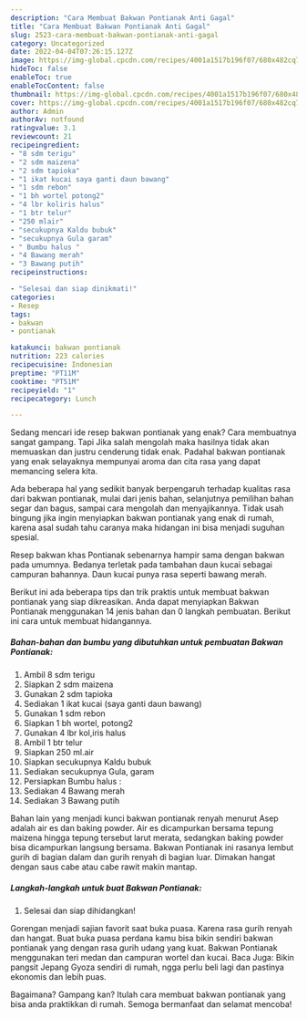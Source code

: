 ```yaml
---
description: "Cara Membuat Bakwan Pontianak Anti Gagal"
title: "Cara Membuat Bakwan Pontianak Anti Gagal"
slug: 2523-cara-membuat-bakwan-pontianak-anti-gagal
category: Uncategorized
date: 2022-04-04T07:26:15.127Z
image: https://img-global.cpcdn.com/recipes/4001a1517b196f07/680x482cq70/bakwan-pontianak-foto-resep-utama.jpg
hideToc: false
enableToc: true
enableTocContent: false
thumbnail: https://img-global.cpcdn.com/recipes/4001a1517b196f07/680x482cq70/bakwan-pontianak-foto-resep-utama.jpg
cover: https://img-global.cpcdn.com/recipes/4001a1517b196f07/680x482cq70/bakwan-pontianak-foto-resep-utama.jpg
author: Admin
authorAv: notfound
ratingvalue: 3.1
reviewcount: 21
recipeingredient:
- "8 sdm terigu"
- "2 sdm maizena"
- "2 sdm tapioka"
- "1 ikat kucai saya ganti daun bawang"
- "1 sdm rebon"
- "1 bh wortel potong2"
- "4 lbr koliris halus"
- "1 btr telur"
- "250 mlair"
- "secukupnya Kaldu bubuk"
- "secukupnya Gula garam"
- " Bumbu halus "
- "4 Bawang merah"
- "3 Bawang putih"
recipeinstructions:

- "Selesai dan siap dinikmati!"
categories:
- Resep
tags:
- bakwan
- pontianak

katakunci: bakwan pontianak 
nutrition: 223 calories
recipecuisine: Indonesian
preptime: "PT11M"
cooktime: "PT51M"
recipeyield: "1"
recipecategory: Lunch

---
```



Sedang mencari ide resep bakwan pontianak yang enak? Cara membuatnya sangat gampang. Tapi Jika salah mengolah maka hasilnya tidak akan memuaskan dan justru cenderung tidak enak. Padahal bakwan pontianak yang enak selayaknya mempunyai aroma dan cita rasa yang dapat memancing selera kita.


Ada beberapa hal yang sedikit banyak berpengaruh terhadap kualitas rasa dari bakwan pontianak, mulai dari jenis bahan, selanjutnya pemilihan bahan segar dan bagus, sampai cara mengolah dan menyajikannya. Tidak usah bingung jika ingin menyiapkan bakwan pontianak yang enak di rumah, karena asal sudah tahu caranya maka hidangan ini bisa menjadi suguhan spesial.

Resep bakwan khas Pontianak sebenarnya hampir sama dengan bakwan pada umumnya. Bedanya terletak pada tambahan daun kucai sebagai campuran bahannya. Daun kucai punya rasa seperti bawang merah.


Berikut ini ada beberapa tips dan trik praktis untuk membuat bakwan pontianak yang siap dikreasikan. Anda dapat menyiapkan Bakwan Pontianak menggunakan 14 jenis bahan dan 0 langkah pembuatan. Berikut ini cara untuk membuat hidangannya.

<!--inarticleads1-->

##### Bahan-bahan dan bumbu yang dibutuhkan untuk pembuatan Bakwan Pontianak:

1. Ambil 8 sdm terigu
1. Siapkan 2 sdm maizena
1. Gunakan 2 sdm tapioka
1. Sediakan 1 ikat kucai (saya ganti daun bawang)
1. Gunakan 1 sdm rebon
1. Siapkan 1 bh wortel, potong2
1. Gunakan 4 lbr kol,iris halus
1. Ambil 1 btr telur
1. Siapkan 250 ml.air
1. Siapkan secukupnya Kaldu bubuk
1. Sediakan secukupnya Gula, garam
1. Persiapkan  Bumbu halus :
1. Sediakan 4 Bawang merah
1. Sediakan 3 Bawang putih


Bahan lain yang menjadi kunci bakwan pontianak renyah menurut Asep adalah air es dan baking powder. Air es dicampurkan bersama tepung maizena hingga tepung tersebut larut merata, sedangkan baking powder bisa dicampurkan langsung bersama. Bakwan Pontianak ini rasanya lembut gurih di bagian dalam dan gurih renyah di bagian luar. Dimakan hangat dengan saus cabe atau cabe rawit makin mantap. 

<!--inarticleads2-->

##### Langkah-langkah untuk buat Bakwan Pontianak:


1. Selesai dan siap dihidangkan!

Gorengan menjadi sajian favorit saat buka puasa. Karena rasa gurih renyah dan hangat. Buat buka puasa perdana kamu bisa bikin sendiri bakwan pontianak yang dengan rasa gurih udang yang kuat. Bakwan Pontianak menggunakan teri medan dan campuran wortel dan kucai. Baca Juga: Bikin pangsit Jepang Gyoza sendiri di rumah, ngga perlu beli lagi dan pastinya ekonomis dan lebih puas. 

Bagaimana? Gampang kan? Itulah cara membuat bakwan pontianak yang bisa anda praktikkan di rumah. Semoga bermanfaat dan selamat mencoba!

